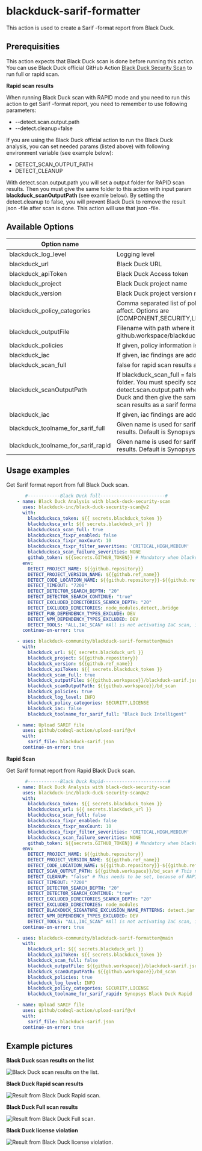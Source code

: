 # blackduck-sarif-formatter
This action is used to create a Sarif -format report from Black Duck.

## Prerequisities
This action expects that Black Duck scan is done before running this action. You can use Black Duck official GitHub Action [Black Duck Security Scan](https://github.com/marketplace/actions/black-duck-security-scan) to run full or rapid scan.

**Rapid scan results**

When running Black Duck scan with RAPID mode and you need to run this action to get Sarif -format report, you need to remember to use following parameters:
* --detect.scan.output.path
* --detect.cleanup=false

If you are using the Black Duck official action to run the Black Duck analysis, you can set needed params (listed above) with following environment variable (see example below):
* DETECT_SCAN_OUTPUT_PATH
* DETECT_CLEANUP

With detect.scan.output.path you will set a output folder for RAPID scan results. Then you must give the same folder to this action with input param **blackduck_scanOutputPath** (see examle below). 
By setting the detect.cleanup to false, you will prevent Black Duck to remove the result json -file after scan is done. This action will use that json -file.

## Available Options
| Option name | Description | Default value | Required |
|-------------|-------------|---------------|----------|
| blackduck_log_level | Logging level | DEBUG | false |
| blackduck_url | Black Duck URL| - | true |
| blackduck_apiToken | Black Duck Access token | - | true |
| blackduck_project | Black Duck project name | ${{github.repository}} | false |
| blackduck_version | Black Duck project version name | ${{github.ref_name}} | false |
| blackduck_policy_categories | Comma separated list of policy categories, which violations will affect. Options are [COMPONENT,SECURITY,LICENSE,UNCATEGORIZED,OPERATIONAL] | SECURITY,LICENSE | false |
| blackduck_outputFile | Filename with path where it will be created, example: github.workspace/blackduckFindings.sarif.json | ${{github.workspace}}/blackduckFindings.sarif.json | false
| blackduck_policies | If given, policy information is added | false | false |
| blackduck_iac | If given, iac findings are added | false | false |
| blackduck_scan_full | false for rapid scan results and true for intelligent scan | false | false |
| blackduck_scanOutputPath | If blackduck_scan_full = false, then this is required. Rapid scan output folder. You must specify scan output folder with --detect.scan.output.path when running the Rapid scan with Black Duck and then give the same folder here, if you want to have rapid scan results as a sarif format report.| ${{github.repository}}/bd_scan | false |
| blackduck_iac | If given, iac findings are added | false | false |
| blackduck_toolname_for_sarif_full | Given name is used for sarif tool name for Black Duck full scan results. Default is Synopsys Black Duck Intelligent | Synopsys Black Duck Intelligent  | false |
| blackduck_toolname_for_sarif_rapid | Given name is used for sarif tool name for Black Duck rapid scan results. Default is Synopsys Black Duck Rapid | Synopsys Black Duck Rapid | false

## Usage examples
Get Sarif format report from full Black Duck scan.
```yaml
       #------------Black Duck full------------------------#
    - name: Black Duck Analysis with black-duck-security-scan
      uses: blackduck-inc/black-duck-security-scan@v2
      with:
        blackducksca_token: ${{ secrets.blackduck_token }}
        blackducksca_url: ${{ secrets.blackduck_url }}
        blackducksca_scan_full: true
        blackducksca_fixpr_enabled: false
        blackducksca_fixpr_maxCount: 10
        blackducksca_fixpr_filter_severities: 'CRITICAL,HIGH,MEDIUM'
        blackducksca_scan_failure_severities: NONE
        github_token: ${{secrets.GITHUB_TOKEN}} # Mandatory when blackduck_fixpr_enabled is set to 'true'
      env:
        DETECT_PROJECT_NAME: ${{github.repository}}
        DETECT_PROJECT_VERSION_NAME: ${{github.ref_name}}
        DETECT_CODE_LOCATION_NAME: ${{github.repository}}-${{github.ref_name}}
        DETECT_TIMEOUT: "7200"
        DETECT_DETECTOR_SEARCH_DEPTH: "20"
        DETECT_DETECTOR_SEARCH_CONTINUE: "true"
        DETECT_EXCLUDED_DIRECTORIES_SEARCH_DEPTH: "20"
        DETECT_EXCLUDED_DIRECTORIES: node_modules,detect,.bridge
        DETECT_PUB_DEPENDENCY_TYPES_EXCLUDE: DEV
        DETECT_NPM_DEPENDENCY_TYPES_EXCLUDED: DEV
        DETECT_TOOLS: "ALL,IAC_SCAN" #All is not activating IaC scan, it needs to be activate separately with IAC_SCAN
      continue-on-error: true

    - uses: blackduck-community/blackduck-sarif-formatter@main
      with:
        blackduck_url: ${{ secrets.blackduck_url }}
        blackduck_project: ${{github.repository}}
        blackduck_version: ${{github.ref_name}}
        blackduck_apiToken: ${{ secrets.blackduck_token }}
        blackduck_scan_full: true
        blackduck_outputFile: ${{github.workspace}}/blackduck-sarif.json
        blackduck_scanOutputPath: ${{github.workspace}}/bd_scan
        blackduck_policies: true
        blackduck_log_level: INFO
        blackduck_policy_categories: SECURITY,LICENSE
        blackduck_iac: false
        blackduck_toolname_for_sarif_full: "Black Duck Intelligent"

    - name: Upload SARIF file
      uses: github/codeql-action/upload-sarif@v4
      with:
        sarif_file: blackduck-sarif.json
      continue-on-error: true
```

**Rapid Scan**

Get Sarif format report from Rapid Black Duck scan.
```yaml
       #------------Black Duck Rapid------------------------#
    - name: Black Duck Analysis with black-duck-security-scan
      uses: blackduck-inc/black-duck-security-scan@v2
      with:
        blackducksca_token: ${{ secrets.blackduck_token }}
        blackducksca_url: ${{ secrets.blackduck_url }}
        blackducksca_scan_full: false
        blackducksca_fixpr_enabled: false
        blackducksca_fixpr_maxCount: 10
        blackducksca_fixpr_filter_severities: 'CRITICAL,HIGH,MEDIUM'
        blackducksca_scan_failure_severities: NONE
        github_token: ${{secrets.GITHUB_TOKEN}} # Mandatory when blackduck_fixpr_enabled is set to 'true'
      env:
        DETECT_PROJECT_NAME: ${{github.repository}}
        DETECT_PROJECT_VERSION_NAME: ${{github.ref_name}}
        DETECT_CODE_LOCATION_NAME: ${{github.repository}}-${{github.ref_name}}
        DETECT_SCAN_OUTPUT_PATH: ${{github.workspace}}/bd_scan # This needs to be set, because of RAPID scan results
        DETECT_CLEANUP: "false" # This needs to be set, because of RAPID scan results
        DETECT_TIMEOUT: "7200"
        DETECT_DETECTOR_SEARCH_DEPTH: "20"
        DETECT_DETECTOR_SEARCH_CONTINUE: "true"
        DETECT_EXCLUDED_DIRECTORIES_SEARCH_DEPTH: "20"
        DETECT_EXCLUDED_DIRECTORIES: node_modules
        DETECT_BLACKDUCK_SIGNATURE_EXCLUSION_NAME_PATTERNS: detect.jar
        DETECT_NPM_DEPENDENCY_TYPES_EXCLUDED: DEV
        DETECT_TOOLS: "ALL,IAC_SCAN" #All is not activating IaC scan, it needs to be activate separately with IAC_SCAN
      continue-on-error: true

    - uses: blackduck-community/blackduck-sarif-formatter@main
      with:
        blackduck_url: ${{ secrets.blackduck_url }}
        blackduck_apiToken: ${{ secrets.blackduck_token }}
        blackduck_scan_full: false
        blackduck_outputFile: ${{github.workspace}}/blackduck-sarif.json
        blackduck_scanOutputPath: ${{github.workspace}}/bd_scan
        blackduck_policies: true
        blackduck_log_level: INFO
        blackduck_policy_categories: SECURITY,LICENSE
        blackduck_toolname_for_sarif_rapid: Synopsys Black Duck Rapid

    - name: Upload SARIF file
      uses: github/codeql-action/upload-sarif@v4
      with:
        sarif_file: blackduck-sarif.json
      continue-on-error: true
```

## Example pictures

**Black Duck scan results on the list**

![Black Duck scan results on the list.](/examples/BD_results_list.GIF)

**Black Duck Rapid scan results**

![Result from Black Duck Rapid scan.](/examples/BD_Rapid_result.GIF)

**Black Duck Full scan results**

![Result from Black Duck Full scan.](/examples/BD_full_result.GIF)

**Black Duck license violation**

![Result from Black Duck license violation.](/examples/BD_license_violation.GIF)
